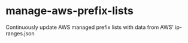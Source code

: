 # manage-aws-prefix-lists
Continuously update AWS managed prefix lists with data from AWS' ip-ranges.json
